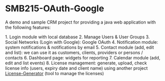 SMB215-OAuth-Google
========

<p>A demo and sample CRM project for providing a java web application with the following features:</p>
1. Login module with local database
2. Manage Users & User Groups
3. Social Networks (Login with Google): Google OAuth
4. Notification module: system notifications & notifications by email
5. Contact module (add, edit and list): we can use it as customers, clients, providers or persons / contacts
6. Dashboard page: widgets for reporting
7. Calendar module (add, edit and list events)
8. License management: generate, upload, check license info (users, expiry date and client name) using another project <a href="https://github.com/mohamad-dekmak/License-Generator" target="_blank">License-Generator</a> (tool to manage the licenses)
